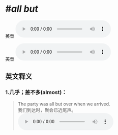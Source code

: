 # ***\#all but*** 
英音
<audio src="./media/all but1_AAC.aac" controls="controls"></audio>

美音
<audio src="./media/all but2_AAC.aac" controls="controls"></audio>



  

英文释义
---
### 1.**几乎；差不多(almost)：**  

 > The party was all but over when we arrived.   
 > 我们到达时，聚会已近尾声。    
<audio src="./media/6-all.aac" controls="controls"></audio>


